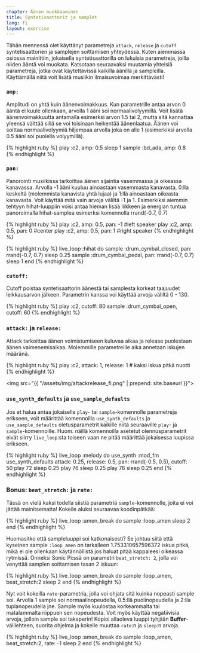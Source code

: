 ```yaml
---
chapter: Äänen muokkaaminen
title: Syntetisaattorit ja samplet
lang: fi
layout: exercise
---
```


Tähän mennessä olet käyttänyt parametreja `attack`, `release` ja `cutoff` syntetisaattorien ja samplejen soittamisen yhteydessä. Kuten aiemmassa osiossa mainittiin, jokaisella syntetisaattorilla on lukuisia parametreja, joilla niiden ääntä voi muokata. Katsotaan seuraavaksi muutamia yhteisiä parametreja, jotka ovat käytettävissä kaikilla äänillä ja sampleilla. Käyttämällä niitä voit lisätä musiikin ilmaisuvoimaa merkittävästi! 

### `amp:`

Amplitudi on yhtä kuin äänenvoimakkuus. Kun parametrille antaa arvon 0 ääntä ei kuule ollenkaan, arvolla 1 ääni soi normaalivolyymillä. Voit lisätä äänenvoimakkuutta antamalla esimerksi arvon 1.5 tai 2, mutta sitä kannattaa yleensä välttää sillä se voi toisinaan heikentää äänenlaatua. Äänen voi soittaa normaalivolyymiä hiljempaa arvolla joka on alle 1 (esimerkiksi arvolla 0.5 ääni soi puolella volyymillä). 

{% highlight ruby %}
play :c2, amp: 0.5
sleep 1
sample :bd_ada, amp: 0.8
{% endhighlight %}

### `pan:`

Panorointi musiikissa tarkoittaa äänen sijaintia vasemmassa ja oikeassa kanavassa. Arvolla -1 ääni kuuluu ainoastaan vasemmasta kanavasta, 0:lla keskeltä (molemmista kanavista yhtä lujaa) ja 1:llä ainoastaan oikeasta kanavasta. Voit käyttää mitä vain arvoja väliltä -1 ja 1. Esimerkiksi aiemmin tehtyyn hihat-luuppiin voisi antaa hieman lisää liikkeen ja energian tuntua panoroimalla hihat-samplea esimerksi komennolla rrand(-0.7, 0.7)

{% highlight ruby %}
play :c2, amp: 0.5, pan: -1 #left speaker
play :c2, amp: 0.5, pan: 0 #center
play :c2, amp: 0.5, pan: 1 #right speaker
{% endhighlight %}

{% highlight ruby %}
live_loop :hihat do
  sample :drum_cymbal_closed, pan: rrand(-0.7, 0.7)
  sleep 0.25
  sample :drum_cymbal_pedal, pan: rrand(-0.7, 0.7)
  sleep 1
end
{% endhighlight %}

### `cutoff:`

Cutoff poistaa syntetisaattorin äänestä tai samplesta korkeat taajuudet leikkausarvon jälkeen. Parametrin kanssa voi käyttää arvoja väliltä 0 - 130.

{% highlight ruby %}
play :c2, cutoff: 80
sample :drum_cymbal_open, cutoff: 60
{% endhighlight %}

### `attack:` ja `release:`

Attack tarkoittaa äänen voimistumiseen kuluvaa aikaa ja release puolestaan äänen vaimenemisaikaa. Molemmille parametreille aika annetaan iskujen määränä. 

{% highlight ruby %}
play :c2, attack: 1, release: 1 # kaksi iskua pitkä nuotti
{% endhighlight %}

<img src="{{ "/assets/img/attackrelease_fi.png" | prepend: site.baseurl }}">

### `use_synth_defaults` ja `use_sample_defaults`

Jos et halua antaa jokaiselle `play`- tai `sample`-komennolle parametreja erikseen, voit määrittää komennoilla `use_synth_defaults` ja `use_sample_defaults` oletusparametrit kaikille niitä seuraaville `play`- ja `sample`-komennoille. Huom. näillä komennoilla asetetut olennusparametrit eivät siirry `live_loop`:sta toiseen vaan ne pitää määrittää jokaisessa luupissa erikseen. 

{% highlight ruby %}
live_loop :melody do
  use_synth :mod_fm
  use_synth_defaults attack: 0.25, release: 0.5, pan: rrand(-0.5, 0.5), cutoff: 50
  play 72
  sleep 0.25
  play 76
  sleep 0.25
  play 76
  sleep 0.25
end
{% endhighlight %}

### Bonus: `beat_stretch:` ja `rate:`

Tässä on vielä kaksi todella siistiä parametriä `sample`-komennolle, joita ei voi jättää mainitsematta! Kokeile aluksi seuraavaa koodinpätkää: 

{% highlight ruby %}
live_loop :amen_break do
  sample :loop_amen
  sleep 2
end 
{% endhighlight %}

Huomasitko että sampleluuppi soi katkonaisesti? Se johtuu siitä että kyseinen sample `:loop_amen` on tarkalleen 1.753310657596372 iskua pitkä, mikä ei ole ollenkaan käytännöllistä jos haluat pitää kappaleesi oikeassa rytmissä. Onneksi Sonic Pi:ssä on parametri `beat_stretch: 2`, jolla voi venyttää samplen soittamisen tasan 2 iskuun:

{% highlight ruby %}
live_loop :amen_break do
  sample :loop_amen, beat_stretch:2
  sleep 2
end
{% endhighlight %}

Nyt voit kokeilla `rate`-parametria, jolla voi ohjata sitä kuinka nopeasti sample soi. Arvolla 1 sample soi normaalinopeudella, 0.5:llä puolinopeudella ja 2:lla tuplanopeudella jne. Sample myös kuulostaa korkeammalta tai matalammalta riippuen sen nopeudesta. Voit myös käyttää negatiivisia arvoja, jolloin sample soi takaperin! Kopioi allaoleva luuppi tyhjään **Buffer**-välilehteen, suorita ohjelma ja kokeile muuttaa `rate`:n ja `sleep`:n arvoja. 

{% highlight ruby %}
live_loop :amen_break do
  sample :loop_amen, beat_stretch:2, rate: -1
  sleep 2
end
{% endhighlight %}
